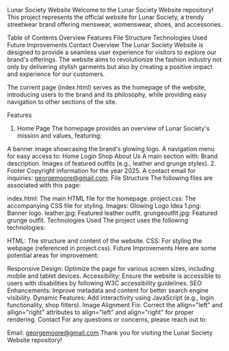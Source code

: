 Lunar Society Website
Welcome to the Lunar Society Website repository! This project represents the official website for Lunar Society, a trendy streetwear brand offering menswear, womenswear, shoes, and accessories.

Table of Contents
Overview
Features
File Structure
Technologies Used
Future Improvements
Contact
Overview
The Lunar Society Website is designed to provide a seamless user experience for visitors to explore our brand's offerings. The website aims to revolutionize the fashion industry not only by delivering stylish garments but also by creating a positive impact and experience for our customers.

The current page (index.html) serves as the homepage of the website, introducing users to the brand and its philosophy, while providing easy navigation to other sections of the site.

Features
1. Home Page
The homepage provides an overview of Lunar Society's mission and values, featuring:

A banner image showcasing the brand's glowing logo.
A navigation menu for easy access to:
Home
Login
Shop
About Us
A main section with:
Brand description.
Images of featured outfits (e.g., leather and grunge styles).
2. Footer
Copyright information for the year 2025.
A contact email for inquiries: georgemoore@gmail.com.
File Structure
The following files are associated with this page:

index.html: The main HTML file for the homepage.
project.css: The accompanying CSS file for styling.
Images:
Glowing Logo Idea 1.png: Banner logo.
leather.jpg: Featured leather outfit.
grungeoutfit.jpg: Featured grunge outfit.
Technologies Used
The project uses the following technologies:

HTML: The structure and content of the website.
CSS: For styling the webpage (referenced in project.css).
Future Improvements
Here are some potential areas for improvement:

Responsive Design: Optimize the page for various screen sizes, including mobile and tablet devices.
Accessibility: Ensure the website is accessible to users with disabilities by following W3C accessibility guidelines.
SEO Enhancements: Improve metadata and content for better search engine visibility.
Dynamic Features: Add interactivity using JavaScript (e.g., login functionality, shop filters).
Image Alignment Fix: Correct the allign="left" and allign="right" attributes to align="left" and align="right" for proper rendering.
Contact
For any questions or concerns, please reach out to:

Email: georgemoore@gmail.com
Thank you for visiting the Lunar Society Website repository!
